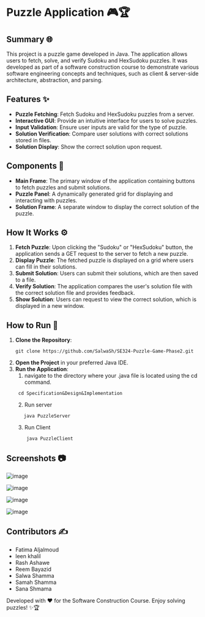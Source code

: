 
# Puzzle Application 🎮🏆

## Summary 🌐

This project is a puzzle game developed in Java. The application allows users to fetch, solve, and verify Sudoku and HexSudoku puzzles. It was developed as part of a software construction course to demonstrate various software engineering concepts and techniques, such as client & server-side architecture, abstraction, and parsing.

## Features ✨

- **Puzzle Fetching**: Fetch Sudoku and HexSudoku puzzles from a server.
- **Interactive GUI**: Provide an intuitive interface for users to solve puzzles.
- **Input Validation**: Ensure user inputs are valid for the type of puzzle.
- **Solution Verification**: Compare user solutions with correct solutions stored in files.
- **Solution Display**: Show the correct solution upon request.

## Components  📂

- **Main Frame**: The primary window of the application containing buttons to fetch puzzles and submit solutions.
- **Puzzle Panel**: A dynamically generated grid for displaying and interacting with puzzles.
- **Solution Frame**: A separate window to display the correct solution of the puzzle.

## How It Works ⚙️

1. **Fetch Puzzle**: Upon clicking the "Sudoku" or "HexSudoku" button, the application sends a GET request to the server to fetch a new puzzle.
2. **Display Puzzle**: The fetched puzzle is displayed on a grid where users can fill in their solutions.
3. **Submit Solution**: Users can submit their solutions, which are then saved to a file.
4. **Verify Solution**: The application compares the user's solution file with the correct solution file and provides feedback.
5. **Show Solution**: Users can request to view the correct solution, which is displayed in a new window.

## How to Run 📑

1. **Clone the Repository**: 
    ```
    git clone https://github.com/SalwaSh/SE324-Puzzle-Game-Phase2.git
    ```
2. **Open the Project** in your preferred Java IDE.
3. **Run the Application**:
   1. navigate to the directory where your .java file is located using the cd command.
     ```
      cd Specification&Design&Implementation
    ```
   2. Run server
   ```
      java PuzzleServer
   ```
   3. Run Client
    ```
        java PuzzleClient
    ```

## Screenshots 📷

![image](https://github.com/SalwaSh/SE324-Puzzle-Game-Phase2/assets/97047182/525b1ee0-ce78-4e04-b36f-b44e8390d334)

![image](https://github.com/SalwaSh/SE324-Puzzle-Game-Phase2/assets/97047182/ae6dd09e-1182-4023-b373-9be938561c0e)

![image](https://github.com/SalwaSh/SE324-Puzzle-Game-Phase2/assets/97047182/91c042cd-3777-4635-b821-7c4dfe1c4e15)

![image](https://github.com/SalwaSh/SE324-Puzzle-Game-Phase2/assets/97047182/01c45040-7862-442f-9766-39838a3eeda8)


## Contributors ✍️

- Fatima Aljalmoud
- leen khalil
- Rash Ashawe
- Reem Bayazid
- Salwa Shamma
- Samah Shamma
- Sana Shmama

Developed with ❤️ for the Software Construction Course. Enjoy solving puzzles! ✨🏆
